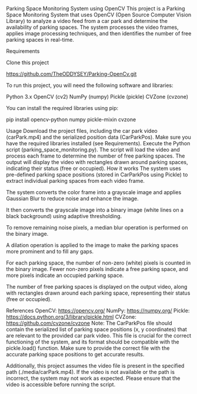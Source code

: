 Parking Space Monitoring System using OpenCV
This project is a Parking Space Monitoring System that uses OpenCV (Open Source Computer Vision Library) to analyze a video feed from a car park and determine the availability of parking spaces. The system processes the video frames, applies image processing techniques, and then identifies the number of free parking spaces in real-time.


Requirements

Clone this project 

https://github.com/TheODDYSEY/Parking-OpenCv.git


To run this project, you will need the following software and libraries:

Python 3.x
OpenCV (cv2)
NumPy (numpy)
Pickle (pickle)
CVZone (cvzone)

You can install the required libraries using pip:

pip install opencv-python numpy pickle-mixin cvzone

Usage
Download the project files, including the car park video (carPark.mp4) and the serialized position data (CarParkPos).
Make sure you have the required libraries installed (see Requirements).
Execute the Python script (parking_space_monitoring.py).
The script will load the video and process each frame to determine the number of free parking spaces.
The output will display the video with rectangles drawn around parking spaces, indicating their status (free or occupied).
How it works
The system uses pre-defined parking space positions (stored in CarParkPos using Pickle) to extract individual parking spaces from each video frame.

The system converts the color frame into a grayscale image and applies Gaussian Blur to reduce noise and enhance the image.

It then converts the grayscale image into a binary image (white lines on a black background) using adaptive thresholding.

To remove remaining noise pixels, a median blur operation is performed on the binary image.

A dilation operation is applied to the image to make the parking spaces more prominent and to fill any gaps.

For each parking space, the number of non-zero (white) pixels is counted in the binary image. Fewer non-zero pixels indicate a free parking space, and more pixels indicate an occupied parking space.

The number of free parking spaces is displayed on the output video, along with rectangles drawn around each parking space, representing their status (free or occupied).

References
OpenCV: https://opencv.org/
NumPy: https://numpy.org/
Pickle: https://docs.python.org/3/library/pickle.html
CVZone: https://github.com/cvzone/cvzone
Note: The CarParkPos file should contain the serialized list of parking space positions (x, y coordinates) that are relevant to the provided car park video. This file is crucial for the correct functioning of the system, and its format should be compatible with the pickle.load() function. Make sure to provide the correct file with the accurate parking space positions to get accurate results.

Additionally, this project assumes the video file is present in the specified path (./media/carPark.mp4). If the video is not available or the path is incorrect, the system may not work as expected. Please ensure that the video is accessible before running the script.
